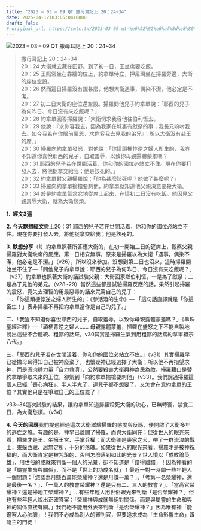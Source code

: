 ```yaml
---
title: "2023 – 03 – 09 QT 撒母耳記上 20：24~34"
date: 2025-04-12T03:05:04+0800
draft: false
# original_url: https://cmtc.tw/2023-03-09-qt-%e6%92%92%e6%af%8d%e8%80%b3%e8%a8%98%e4%b8%8a-20%ef%bc%9a2434
---
```


![2023 – 03 – 09 QT 撒母耳記上 20：24\~34](/images/qt.jpg  "2023 – 03 – 09 QT 撒母耳記上 20：24\~34")

> 撒母耳記上 20：24\~34  
> 20：24 大衛就去藏在田野。到了初一日，王坐席要吃飯。  
> 20：25 王照常坐在靠牆的位上，約拿單侍立，押尼珥坐在掃羅旁邊，大衛的座位空設。  
> 20：26 然而這日掃羅沒有說甚麼，他想大衛遇事，偶染不潔，他必定是不潔。  
> 20：27 初二日大衛的座位還空設。掃羅問他兒子約拿單說：「耶西的兒子為何昨日、今日沒有來吃飯呢？」  
> 20：28 約拿單回答掃羅說：「大衛切求我容他往伯利恆去。  
> 20：29 他說：『求你容我去，因為我家在城裏有獻祭的事；我長兄吩咐我去。如今我若在你眼前蒙恩，求你容我去見我的弟兄』；所以大衛沒有赴王的席。」  
> 20：30 掃羅向約拿單發怒，對他說：「你這頑梗悖逆之婦人所生的，我豈不知道你喜悅耶西的兒子，自取羞辱，以致你母親露體蒙羞嗎？  
> 20：31 耶西的兒子若在世間活着，你和你的國位必站立不住。現在你要打發人去，將他捉拿交給我；他是該死的。」  
> 20：32 約拿單對父親掃羅說：「他為甚麼該死呢？他做了甚麼呢？」  
> 20：33 掃羅向約拿單掄槍要刺他，約拿單就知道他父親決意要殺大衛。  
> 20：34 於是約拿單氣忿忿地從席上起來，在這初二日沒有吃飯。他因見父親羞辱大衛，就為大衛愁煩。

**1.  經文3遍**

**2. 今天默想經文**撒上20：31 耶西的兒子若在世間活着，你和你的國位必站立不住。現在你要打發人去，將他捉拿交給我；他是該死的。

**3. 默想分享**（1）約拿單照著所答應大衛的，在初一開始三日的筵席上，觀察父親掃羅對大衛缺席的反應。第一日相安無事，原來是掃羅以為大衛「遇事，偶染不潔，他必定是不潔。」（v26），所以沒來參加。沒想到第二日也沒來，這時掃羅開始坐不住了—「問他兒子約拿單說：耶西的兒子為何昨日、今日沒有來吃飯呢？」（v27）約拿單也照著大衛的話試驗父親：大衛回家鄉伯利恆，一是為了獻祭；二是為了見他的弟兄。（v28\~29）當然這些都是試驗掃羅反應的話，果然引起掃羅的震怒，竟失去理智的用最惡毒的話來咒罵自己的兒子：  
一、「你這頑梗悖逆之婦人所生的」：《參活潑的生命》— 「這句話直譯就是「你這畜生！」表非掃羅不再把約拿單當作是自己的兒子。」

二、「我豈不知道你喜悅耶西的兒子，自取羞辱，以致你母親露體蒙羞嗎？」《串珠聖經注釋》—「頑梗背逆之婦人…… 母親露體蒙羞，掃羅在盛怒之下不能自製地說出這些不合體統、粗鄙的話來，v30其實是掃羅生氣到用粗鄙的話罵約拿單祖宗八代。」

三、「耶西的兒子若在世間活着，你和你的國位必站立不住。」（v31）其實掃羅早已從撒母耳得知自己被神廢棄了，也懷疑神已經選擇了大衛；所以他不再指望求神，而是憑肉體力量「自力救濟」，公然要殺害大衛與神為民為敵。掃羅藉口是替約拿單爭取未來的王位，卻氣到「向約拿單掄槍要刺他」（v33）。我們說過掃羅這個人已經「喪心病狂」、半人半鬼了，連兒子都不想要了，又怎會在意約拿單的王位？其實他只是在爭取自己的王位罷了！

v33\~34這次試驗的結果，讓約拿單知道掃羅殺死大衛的決心，已無轉寰，禁食二日，為大衛愁煩。（v34）

**4. 今天的回應**我們提過經過這次大衛試驗掃羅的態度與反應，便開啟了大衛多年的逃亡之旅。有趣的是，神早已離開了掃羅，而與大衛同在；但從世人的眼光來看，掃羅才是王、坐擁王宮、手掌兵權；而大衛卻是喪家之犬，帶了一群流浪的戰士，東躲西藏、居無定所，十分的落魄。如果從世人的眼光來看，掃羅才是被神祝福的，而大衛肯定是被咒詛的，否則怎麼落到如此的光景？世人慣以「成敗論英雄」，用世俗的成就來判斷一個人的光景，卻不知道是「錯得離譜」！因為神看的是「屬靈生命與關係」，而不是「世上的功成名就」！最近一對一時問一些年輕人一個問題：「您認為月賺百萬能榮耀神？還是月賺一萬？」、「考第一名榮耀神，還是最後一名？」、「一萬人的教會榮耀神？還是只有二、三人的教會？」、「當高官榮耀神？還是掃地工榮耀神？」…有些年輕人用世俗眼光來判斷「是否榮耀神？」但也有些年輕人說出正確答案：「榮耀神與成就無絕對關係，而是與屬靈的生命和與神的關係直接有關。」我們絕不能用外表來判斷「是否榮耀神？」因為唯有神「能鑑察人心肺腑」！我們不必成為別人的審判官，但要追求成為「生命影響生命」跟隨主的門徒！